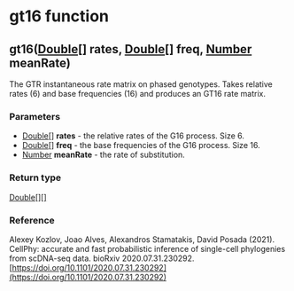 gt16 function
=============
gt16([Double[]](../types/Double[].md) **rates**, [Double[]](../types/Double[].md) **freq**, [Number](../types/Number.md) **meanRate**)
--------------------------------------------------------------------------------------------------------------------------------------

The GTR instantaneous rate matrix on phased genotypes. Takes relative rates (6) and base frequencies (16) and produces an GT16 rate matrix.

### Parameters

- [Double[]](../types/Double[].md) **rates** - the relative rates of the G16 process. Size 6.
- [Double[]](../types/Double[].md) **freq** - the base frequencies of the G16 process. Size 16.
- [Number](../types/Number.md) **meanRate** - the rate of substitution.

### Return type

[Double[][]](../types/Double[][].md)

### Reference

Alexey Kozlov, Joao Alves, Alexandros Stamatakis, David Posada (2021). CellPhy: accurate and fast probabilistic inference of single-cell phylogenies from scDNA-seq data. bioRxiv 2020.07.31.230292.[https://doi.org/10.1101/2020.07.31.230292](https://doi.org/10.1101/2020.07.31.230292)

